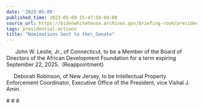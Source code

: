 ```yaml
---
date: '2023-05-09'
published_time: 2023-05-09 15:47:50-04:00
source_url: https://bidenwhitehouse.archives.gov/briefing-room/presidential-actions/2023/05/09/nominations-sent-to-the-senate-106/
tags: presidential-actions
title: "Nominations Sent to the\_Senate"
---
```

 
      John W. Leslie, Jr., of Connecticut, to be a Member of the Board
of Directors of the African Development Foundation for a term expiring
September 22, 2025.  (Reappointment)

     Deborah Robinson, of New Jersey, to be Intellectual Property
Enforcement Coordinator, Executive Office of the President, vice Vishal
J. Amin.

\# \# \#
